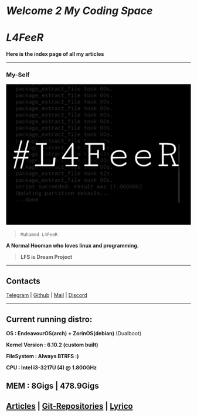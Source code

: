 # ***Welcome 2 My Coding Space***

#         *L4FeeR*

**Here is the index page of all my articles**

* * *

### **My-Self**

![L4FeeR](assets/l4feer.png)

  > `Muhamed L4FeeR`

**A Normal Hooman who loves linux and programming.**

 > **LFS is Dream Project** 

*  * *
## **Contacts**

[Telegram](https://t.me/l4feer) | [Github](https://github.com/l4feer) | [Mail](https://gmail.com/muhamedlafeer837@gmail.com) | [Discord](https://discord.me/l4feer0429)

* * *

## **Current running distro:**

**OS			: EndeavourOS(arch) + ZorinOS(debian)**  (Dualboot)

**Kernel Version	: 6.10.2 (custom built)**

**FileSystem		: Always BTRFS :)**

**CPU			: Intel i3-3217U (4) @ 1.800GHz**

**MEM			: 8Gigs | 478.9Gigs**
-----------------------------------------------------------------------------

[Articles](/articles.md) | [Git-Repositories](https://github.com/L4FeeR?tab=repositories) | [Lyrico](/soong/s1.md)  
-----------------------------------------------------------------------------
